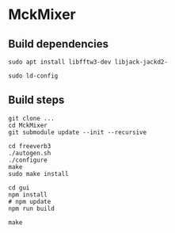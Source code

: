 # MckMixer

## Build dependencies

```
sudo apt install libfftw3-dev libjack-jackd2-

sudo ld-config
```

## Build steps

```
git clone ...
cd MckMixer
git submodule update --init --recursive

cd freeverb3
./autogen.sh
./configure
make
sudo make install

cd gui
npm install
# npm update
npm run build

make
```
